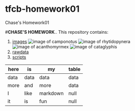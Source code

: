 # tfcb-homework01
Chase's Homework01

#**CHASE'S HOMEWORK**..
This repository contains:
1. [images](https://github.com/ccsuiter/tfcb-homework01/tree/master/images)
![image of camponotus](https://github.com/ccsuiter/tfcb-homework01/blob/master/images/casent.%20%20%20-%20%200191696%20Camponotus%20darwinii%20.jpg)
![image of rhytidopynera](https://github.com/ccsuiter/tfcb-homework01/blob/master/images/casent0172345%20Rhytidoponera%20metallica.jpg)
![image of acanthomyrmex](https://github.com/ccsuiter/tfcb-homework01/blob/master/images/casent0901788_p_1_high%20Acanthomyrmex%20ferox.jpg)
![image of cataglyphis](https://github.com/ccsuiter/tfcb-homework01/blob/master/images/casent0906296_p_1_high.%20--%20Cataglyphis%20fortis.jpg)
2. [rawdata](https://github.com/ccsuiter/tfcb-homework01/tree/master/rawdata)
3. [scripts](https://github.com/ccsuiter/tfcb-homework01/tree/master/scripts)

|here|is|my|table|
|---|---|---|---|
|data|data|data|data|
|more|and|more|data|
|I|like|markdown|null|
|it|is|fun|null|


